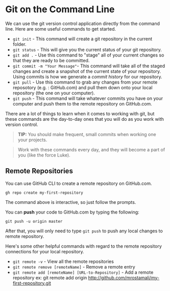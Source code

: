 # Git on the Command Line

We can use the git version control application directly from the command line. Here are some useful commands to get started. 

- `git init` - This command will create a git repository in the current folder.
- `git status` - This will give you the current status of your git repository.
- `git add .` - Use this command to "stage" all of your current changes so that they are ready to be committed.
- `git commit -m "Your Message"`- This command will take all of the staged changes and create a snapshot of the current state of your repository. Using commits is how we generate a *commit history* for our repository.
- `git pull` - Use this command to grab any changes from your remote reposotory (e.g. : GitHub.com) and pull them down onto your local repository (the one on your computer).
- `git push` - This command will take whatever commits you have on your computer and push them to the remote repository on GitHub.com.

There are a lot of things to learn when it comes to working with git, but these commands are the day-to-day ones that you will do as you work with version control.

> **TIP:** You should make frequent, small commits when working one your projects.

> Work with these commands every day, and they will become a part of you (like the force Luke).

## Remote Repositories 

You can use GitHub CLI to create a remote repository on GitHub.com.

```shell
gh repo create my-first-repository
```

The command above is interactive, so just follow the prompts.

You can **push** your code to GitHub.com by typing the following:

```shell
git push -u origin master
```

After that, you will only need to type `git push` to push any local changes to remote repository.

Here's some other helpful commands with regard to the remote repository connections for your local repository.

- `git remote -v` - View all the remote repositories
- `git remote remove [remoteName]` - Remove a remote entry
- `git remote add [remoteName] [URL-to-Repository]` - Add a remote repository 
   ex:  git remote add origin http://github.com/mrostamali/my-first-repository.git